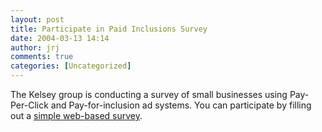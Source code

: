 ```yaml
---
layout: post
title: Participate in Paid Inclusions Survey
date: 2004-03-13 14:14
author: jrj
comments: true
categories: [Uncategorized]
---
```

The Kelsey group is conducting a survey of small businesses using Pay-Per-Click and Pay-for-inclusion ad systems. You can participate by filling out a <a href="http://www.surveymonkey.com/Users/96841935/Surveys/93169385628/30B81F00-6E59-42E4-BBBE-215404183702.asp?U=93169385628" target="_blank">simple web-based survey</a>.

